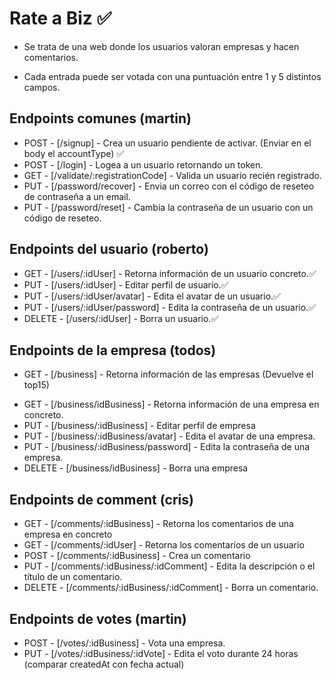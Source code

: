 # Rate a Biz ✅

-   Se trata de una web donde los usuarios valoran empresas y hacen comentarios.

-   Cada entrada puede ser votada con una puntuación entre 1 y 5 distintos campos.

## Endpoints comunes (martin)

-   POST - [/signup] - Crea un usuario pendiente de activar. (Enviar en el body el accountType) ✅
-   POST - [/login] - Logea a un usuario retornando un token.
-   GET - [/validate/:registrationCode] - Valida un usuario recién registrado.
-   PUT - [/password/recover] - Envia un correo con el código de reseteo de contraseña a un email.
-   PUT - [/password/reset] - Cambia la contraseña de un usuario con un código de reseteo.

## Endpoints del usuario (roberto)

-   GET - [/users/:idUser] - Retorna información de un usuario concreto.✅
-   PUT - [/users/:idUser] - Editar perfil de usuario.✅
-   PUT - [/users/:idUser/avatar] - Edita el avatar de un usuario.✅
-   PUT - [/users/:idUser/password] - Edita la contraseña de un usuario.✅
-   DELETE - [/users/:idUser] - Borra un usuario.✅

## Endpoints de la empresa (todos)

-   GET - [/business] - Retorna información de las empresas (Devuelve el top15)
<!-- -   GET - [/business/search] - Buscador -->
-   GET - [/business/idBusiness] - Retorna información de una empresa en concreto.
-   PUT - [/business/:idBusiness] - Editar perfil de empresa
-   PUT - [/business/:idBusiness/avatar] - Edita el avatar de una empresa.
-   PUT - [/business/:idBusiness/password] - Edita la contraseña de una empresa.
-   DELETE - [/business/idBusiness] - Borra una empresa

## Endpoints de comment (cris)

-   GET - [/comments/:idBusiness] - Retorna los comentarios de una empresa en concreto
-   GET - [/comments/:idUser] - Retorna los comentarios de un usuario
-   POST - [/comments/:idBusiness] - Crea un comentario
-   PUT - [/comments/:idBusiness/:idComment] - Edita la descripción o el título de un comentario.
-   DELETE - [/comments/:idBusiness/:idComment] - Borra un comentario.

## Endpoints de votes (martin)

-   POST - [/votes/:idBusiness] - Vota una empresa.
-   PUT - [/votes/:idBusiness/:idVote] - Edita el voto durante 24 horas (comparar createdAt con fecha actual)
